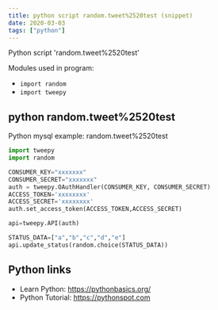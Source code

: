 ```yaml
---
title: python script random.tweet%2520test (snippet)
date: 2020-03-03
tags: ["python"]
---
```

Python script 'random.tweet%2520test'


Modules used in program: 
* `import random`
* `import tweepy`

## python random.tweet%2520test

Python mysql example: random.tweet%2520test

```python
import tweepy
import random

CONSUMER_KEY="xxxxxxx"
CONSUMER_SECRET="xxxxxxx"
auth = tweepy.OAuthHandler(CONSUMER_KEY, CONSUMER_SECRET)
ACCESS_TOKEN='xxxxxxxx'
ACCESS_SECRET='xxxxxxxx'
auth.set_access_token(ACCESS_TOKEN,ACCESS_SECRET)

api=tweepy.API(auth)

STATUS_DATA=["a","b","c","d","e"]
api.update_status(random.choice(STATUS_DATA))


```

## Python links

- Learn Python: https://pythonbasics.org/
- Python Tutorial: https://pythonspot.com
